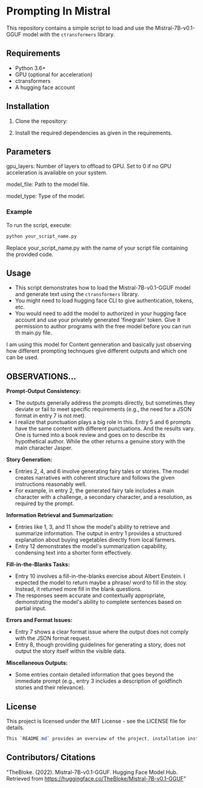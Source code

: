 # Prompting In Mistral

This repository contains a simple script to load and use the Mistral-7B-v0.1-GGUF model with the `ctransformers` library.

## Requirements

- Python 3.6+
- GPU (optional for acceleration)
- ctransformers
- A hugging face account

## Installation

1. Clone the repository:

2. Install the required dependencies as given in the requirements.

## Parameters
gpu_layers: Number of layers to offload to GPU. Set to 0 if no GPU acceleration is available on your system. 

model_file: Path to the model file.

model_type: Type of the model.

### Example
To run the script, execute:

```bash
python your_script_name.py
```
Replace your_script_name.py with the name of your script file containing the provided code.

## Usage

- This script demonstrates how to load the Mistral-7B-v0.1-GGUF model and generate text using the `ctransformers` library.
- You might need to load hugging face CLI to give authentication, tokens, etc. 
- You would need to add the model to authorized in your hugging face account and use your privately generated 'finegrain' token. Give it permission to author programs with the free model before you can run th main.py file. 

I am using this model for Content genneration and basically just observing how different prompting technques give different outputs and which one can be used. 

## OBSERVATIONS...
**Prompt-Output Consistency:**

- The outputs generally address the prompts directly, but sometimes they deviate or fail to meet specific requirements (e.g., the need for a JSON format in entry 7 is not met).
- I realize that punctuation plays a big role in this. Entry 5 and 6 prompts have the same content with different punctuations. And the results vary. One is turned into a book review and goes on to describe its hypothetical author. While the other returns a genuine story with the main character Jasper.

**Story Generation:**

- Entries 2, 4, and 6 involve generating fairy tales or stories. The model creates narratives with coherent structure and follows the given instructions reasonably well.
- For example, in entry 2, the generated fairy tale includes a main character with a challenge, a secondary character, and a resolution, as required by the prompt.

**Information Retrieval and Summarization:**

- Entries like 1, 3, and 11 show the model's ability to retrieve and summarize information. The output in entry 1 provides a structured explanation about buying vegetables directly from local farmers.
- Entry 12 demonstrates the model's summarization capability, condensing text into a shorter form effectively.

**Fill-in-the-Blanks Tasks:**

- Entry 10 involves a fill-in-the-blanks exercise about Albert Einstein. I expected the model to return maybe a phrase/ word to fill in the stoy. Instead, it returned more fill in the blank questions.
- The responses seem accurate and contextually appropriate, demonstrating the model's ability to complete sentences based on partial input.

**Errors and Format Issues:**

- Entry 7 shows a clear format issue where the output does not comply with the JSON format request.
- Entry 8, though providing guidelines for generating a story, does not output the story itself within the visible data.

**Miscellaneous Outputs:**

- Some entries contain detailed information that goes beyond the immediate prompt (e.g., entry 3 includes a description of goldfinch stories and their relevance).

## License
This project is licensed under the MIT License - see the LICENSE file for details.

```csharp
This `README.md` provides an overview of the project, installation instructions, usage examples, and license information. You can customize it further based on your specific project details.
```
## Contributors/ Citations
"TheBloke. (2022). Mistral-7B-v0.1-GGUF. Hugging Face Model Hub. Retrieved from https://huggingface.co/TheBloke/Mistral-7B-v0.1-GGUF"
